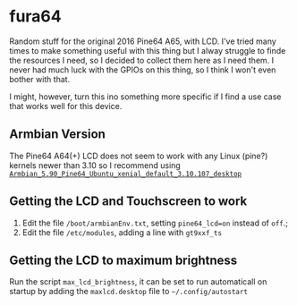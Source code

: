 # fura64
Random stuff for the original 2016 Pine64 A65, with LCD. 
I've tried many times to make something useful with this thing but I alway struggle to finde the resources I need, so I decided to collect them here as I need them.
I never had much luck with the GPIOs on this thing, so I think I won't even bother with that. 

I might, however, turn this ino something more specific if I find a use case that works well for this device. 

## Armbian Version
The Pine64 A64(+) LCD does not seem to work with any Linux (pine?) kernels newer than 3.10 so I recommend using [`Armbian_5.90_Pine64_Ubuntu_xenial_default_3.10.107_desktop`](https://archive.armbian.com/pine64/archive/Armbian_5.90_Pine64_Ubuntu_xenial_default_3.10.107_desktop.7z )

## Getting the LCD and Touchscreen to work
1. Edit the file `/boot/armbianEnv.txt`, setting `pine64_lcd=on` instead of `off`.;
2. Edit the file `/etc/modules`, adding a line with `gt9xxf_ts` 

## Getting the LCD to maximum brightness
Run the script `max_lcd_brightness`, it can be set to run automaticall on startup by adding the `maxlcd.desktop` file to `~/.config/autostart`







